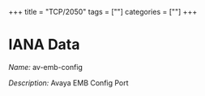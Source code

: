+++
title = "TCP/2050"
tags = [""]
categories = [""]
+++

# IANA Data

_Name:_ av-emb-config

_Description:_ Avaya EMB Config Port

